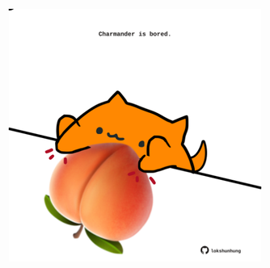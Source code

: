 <!-- built at 09/04/2023, 21:00:53 UTC -->
<p align="center">
  <img width="500" height="500" src="./ReadmeImage.svg">
</p>
